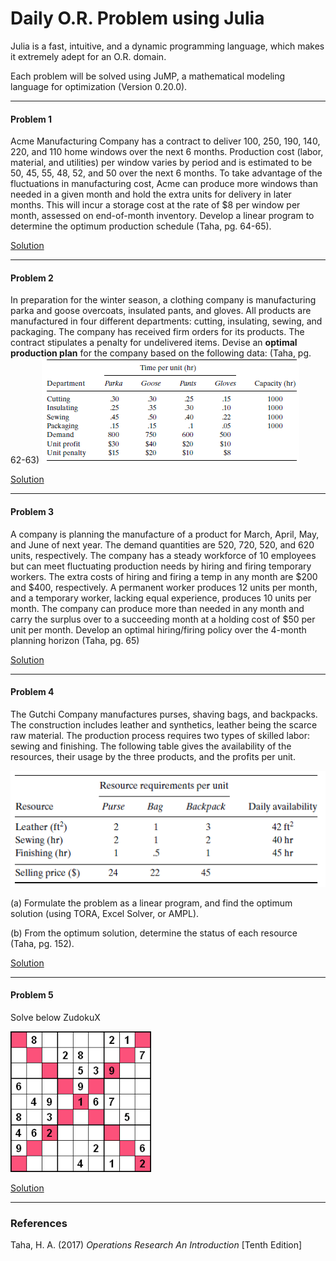 # Daily O.R. Problem using Julia

Julia is a fast, intuitive, and a dynamic programming language, which makes it extremely adept for an O.R. domain.

Each problem will be solved using JuMP, a mathematical modeling language for optimization (Version 0.20.0).

---

#### Problem 1

Acme Manufacturing Company has a contract to deliver 100, 250, 190, 140, 220, and 110 home
windows over the next 6 months. Production cost (labor, material, and utilities) per window
varies by period and is estimated to be 50, 45, 55, 48, 52, and 50 over the next 6 months.
To take advantage of the fluctuations in manufacturing cost, Acme can produce more windows
than needed in a given month and hold the extra units for delivery in later months. This will
incur a storage cost at the rate of $8 per window per month, assessed on end-of-month inventory.
Develop a linear program to determine the optimum production schedule (Taha, pg. 64-65).

[Solution](https://github.com/Erick7451/O.R.-with-Julia/blob/master/solutions/problem1.jl)

---

#### Problem 2

In preparation for the winter season, a clothing company is manufacturing parka and goose
overcoats, insulated pants, and gloves. All products are manufactured in four different departments: cutting, insulating, sewing, and packaging. The company has received firm orders for its products. The contract stipulates a penalty for undelivered items. Devise an **optimal production plan** for the company based on the following data:
(Taha, pg. 62-63)
![problem2](https://github.com/Erick7451/O.R.-with-Julia/blob/master/images/problem2.PNG)

[Solution](https://github.com/Erick7451/O.R.-with-Julia/blob/master/solutions/problem2.jl)

---

#### Problem 3

A company is planning the manufacture of a product for March, April, May, and June of next
year. The demand quantities are 520, 720, 520, and 620 units, respectively. The company has a
steady workforce of 10 employees but can meet fluctuating production needs by hiring and firing
temporary workers. The extra costs of hiring and firing a temp in any month are \$200 and
\$400, respectively. A permanent worker produces 12 units per month, and a temporary worker,
lacking equal experience, produces 10 units per month. The company can produce more than
needed in any month and carry the surplus over to a succeeding month at a holding cost of \$50
per unit per month. Develop an optimal hiring/firing policy over the 4-month planning horizon (Taha, pg. 65)

[Solution](https://github.com/Erick7451/O.R.-with-Julia/blob/master/solutions/multiperiod_production_smoothing_model.jl)

---

#### Problem 4

The Gutchi Company manufactures purses, shaving bags, and backpacks. The construction
includes leather and synthetics, leather being the scarce raw material. The production process
requires two types of skilled labor: sewing and finishing. The following table gives the
availability of the resources, their usage by the three products, and the profits per unit.

![gutchi](https://github.com/Erick7451/O.R.-with-Julia/blob/master/images/gutchi.PNG)

(a) Formulate the problem as a linear program, and find the optimum solution (using
TORA, Excel Solver, or AMPL).

(b) From the optimum solution, determine the status of each resource (Taha, pg. 152).

[Solution](https://github.com/Erick7451/O.R.-with-Julia/blob/master/solutions/problem3.jl)

---

#### Problem 5

Solve below ZudokuX 

![SudokuX](https://github.com/Erick7451/O.R.-with-Julia/blob/master/images/SudokuX.png)

[Solution](https://github.com/Erick7451/O.R.-with-Julia/blob/master/solutions/sudokuX.jl)



---

### References

Taha, H. A. (2017) *Operations Research An Introduction* [Tenth Edition]
